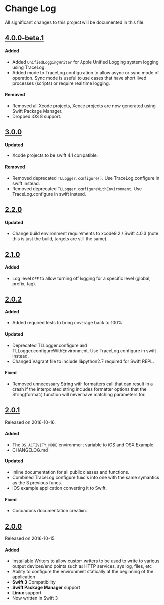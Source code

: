 # Change Log
All significant changes to this project will be documented in this file.

## [4.0.0-beta.1](https://github.com/tonystone/tracelog/tree/4.0.0-beta.1)

#### Added
- Added `UnifiedLoggingWriter` for Apple Unified Logging system logging using TraceLog.
- Added mode to TraceLog.configuration to allow async or sync mode of operation. Sync mode is useful to use cases that have short lived processes (scripts) or require real time logging.

#### Removed
- Removed all Xcode projects, Xcode projects are now generated using Swift Package Manager.
- Dropped iOS 8 support.

## [3.0.0](https://github.com/tonystone/tracelog/tree/3.0.0)

#### Updated
- Xcode projects to be swift 4.1 compatible.

#### Removed
- Removed deprecated `TLLogger.configure()`. Use TraceLog.configure in swift instead.
- Removed deprecated `TLLogger.configureWithEnvironment`.  Use TraceLog.configure in swift instead.


## [2.2.0](https://github.com/tonystone/tracelog/tree/2.2.0)

#### Updated
- Change build environment requirements to xcode9.2 / Swift 4.0.3 (note: this is just the build, targets are still the same).

## [2.1.0](https://github.com/tonystone/tracelog/tree/2.1.0)

#### Added
- Log level `OFF` to allow turning off logging for a specific level (global, prefix, tag).

## [2.0.2](https://github.com/tonystone/tracelog/tree/2.0.2)

#### Added
- Added required tests to bring coverage back to 100%.

#### Updated
- Deprecated TLLogger.configure and TLLogger.configureWithEnvironment.  Use TraceLog.configure in swift instead.
- Changed Vagrant file to include libpython2.7 required for Swift REPL.

#### Fixed
- Removed unnecessary String with formatters call that can result in a crash if the interpolated string includes formatter options that the String(format:) function will never have matching parameters for.

## [2.0.1](https://github.com/tonystone/tracelog/tree/2.0.1)
Released on 2016-10-16.

#### Added
- The `OS_ACTIVITY_MODE` environment variable to iOS and OSX Example.
- CHANGELOG.md

#### Updated
- Inline documentation for all public classes and functions.
- Combined TraceLog.configure func's into one with the same symantics as the 3 previous funcs.
- iOS example application converting it to Swift.

#### Fixed
- Cocoadocs documentation creation.

## [2.0.0](https://github.com/tonystone/tracelog/tree/2.0.0)
Released on 2016-10-15.

#### Added

- Installable Writers to allow custom writers to be used to write to various output devices/end points such as HTTP services, sys log, files, etc
- Ability to configure the environment statically at the beginning of the application
- **Swift 3** Compatibility
- **Swift Package Manager** support
- **Linux** support
- Now written in Swift 3

